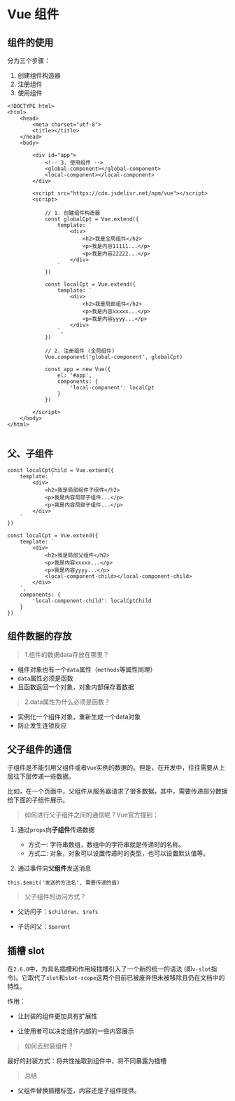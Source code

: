 # Vue 组件

## 组件的使用

分为三个步骤：

1. 创建组件构造器
2. 注册组件
3. 使用组件

```
<!DOCTYPE html>
<html>
	<head>
		<meta charset="utf-8">
		<title></title>
	</head>
	<body>
		
		<div id="app">
			<!-- 3. 使用组件 -->
			<global-component></global-component>
			<local-component></local-component>
		</div>
		
		<script src="https://cdn.jsdelivr.net/npm/vue"></script>
		<script>
			
			// 1. 创建组件构造器
			const globalCpt = Vue.extend({
				template: `
					<div>
						<h2>我是全局组件</h2>
						<p>我是内容11111...</p>
						<p>我是内容22222...</p>
					</div>
				`
			})
			
			const localCpt = Vue.extend({
				template: `
					<div>
						<h2>我是局部组件</h2>
						<p>我是内容xxxxx...</p>
						<p>我是内容yyyy...</p>
					</div>
				`,
			})
			
			// 2. 注册组件 (全局组件)
			Vue.component('global-component', globalCpt)
			
			const app = new Vue({
				el: '#app',
				components: {
					'local-component': localCpt
				}
			})
			
		</script>
	</body>
</html>


```

## 父、子组件

```
const localCptChild = Vue.extend({
	template: `
		<div>
			<h2>我是局部组件子组件</h2>
			<p>我是内容局部子组件...</p>
			<p>我是内容局部子组件...</p>
		</div>
	`
})
			
const localCpt = Vue.extend({
	template: `
		<div>
			<h2>我是局部父组件</h2>
			<p>我是内容xxxxx...</p>
			<p>我是内容yyyy...</p>
			<local-component-child></local-component-child>
		</div>
	`,
	components: {
		'local-component-child': localCptChild
	}
})
```

## 组件数据的存放

> 1.组件的数据data存放在哪里？

- 组件对象也有一个`data`属性（`methods`等属性同理）
- `data`属性必须是函数
- 且函数返回一个对象，对象内部保存着数据

> 2.data属性为什么必须是函数？

- 实例化一个组件对象，重新生成一个data对象
- 防止发生连锁反应

## 父子组件的通信

子组件是不能引用父组件或者`Vue`实例的数据的。但是，在开发中，往往需要从上层往下层传递一些数据。

比如，在一个页面中，父组件从服务器请求了很多数据，其中，需要传递部分数据给下面的子组件展示。

> 如何进行父子组件之间的通信呢？Vue官方提到：

1. 通过`props`向**子组件**传递数据

	- 方式一: 字符串数组，数组中的字符串就是传递时的名称。
	- 方式二: 对象，对象可以设置传递时的类型，也可以设置默认值等。

2. 通过事件向**父组件**发送消息

`this.$emit('发送的方法名', 需要传递的值)`

> 父子组件的访问方式？

- 父访问子：`$children`、`$refs`

- 子访问父：`$parent`

## 插槽 slot

在`2.6.0`中，为具名插槽和作用域插槽引入了一个新的统一的语法 (即`v-slot`指令)。它取代了`slot`和`slot-scope`这两个目前已被废弃但未被移除且仍在文档中的特性。

作用：

- 让封装的组件更加具有扩展性

- 让使用者可以决定组件内部的一些内容展示

> 如何去封装组件？

最好的封装方式：将共性抽取到组件中，将不同暴露为插槽

> 总结

- 父组件替换插槽标签，内容还是子组件提供。
